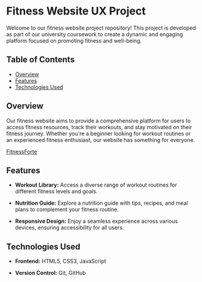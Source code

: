 # Fitness Website UX Project

Welcome to our fitness website project repository! This project is developed as part of our university coursework to create a dynamic and engaging platform focused on promoting fitness and well-being.

## Table of Contents
- [Overview](#overview)
- [Features](#features)
- [Technologies Used](#technologies-used)

## Overview

Our fitness website aims to provide a comprehensive platform for users to access fitness resources, track their workouts, and stay motivated on their fitness journey. Whether you're a beginner looking for workout routines or an experienced fitness enthusiast, our website has something for everyone.

[FitnessForte](https://sunrisewastaken.github.io/UX-Web/)

## Features

- **Workout Library:** Access a diverse range of workout routines for different fitness levels and goals.

- **Nutrition Guide:** Explore a nutrition guide with tips, recipes, and meal plans to complement your fitness routine.

- **Responsive Design:** Enjoy a seamless experience across various devices, ensuring accessibility for all users.

## Technologies Used

- **Frontend:** HTML5, CSS3, JavaScript

- **Version Control:** Git, GitHub
